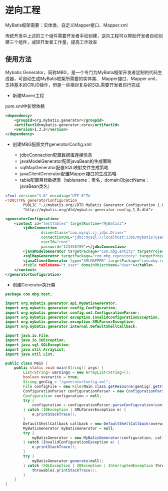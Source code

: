 # 逆向工程

MyBatis框架需要：实体类、自定义Mapper接口、Mapper.xml

传统开发中上述的三个组件需要开发者手动创建，逆向工程可以帮助开发者自动创建三个组件，减轻开发者工作量，提高工作效率

## 使用方法

Mybatis Generator，简称MBG，是一个专门为MyBatis框架开发者定制的代码生成器，可自动生成MyBatis框架所需要的实体类、
Mapper接口、Mapper.xml，支持基本的CRUD操作，但是一些相对复杂的SQL需要开发者自行完成

- 新建Maven工程

pom.xml中新增依赖

```xml
<dependency>
    <groupId>org.mybatis.generator</groupId>
    <artifactId>mybatis-generator-core</artifactId>
    <version>1.3.2</version>
</dependency>
```

- 创建MBG配置文件generatorConfig.xml

    - jdbcConnection配置数据库连接信息
    - javaModelGenerator配置javaBean的生成策略
    - sqlMapGenerator配置SQL映射文件生成策略
    - javaClientGenerator配置Mapper接口的生成策略
    - table配置目标数据表（tablename：表名，domainObjectName：javaBean类名）
    
```xml
<?xml version="1.0" encoding="UTF-8"?>
<!DOCTYPE generatorConfiguration
        PUBLIC "-//mybatis.org//DTD MyBatis Generator Configuration 1.0//EN"
        "http://mybatis.org/dtd/mybatis-generator-config_1_0.dtd">

<generatorConfiguration>
    <context id="testTables" targetRuntime="MyBatis3">
        <jdbcConnection
                driverClass="com.mysql.cj.jdbc.Driver"
                connectionURL="jdbc:mysql://localhost:3306/mybatis?useUnicode=true&amp;characterEncoding=UTF-8"
                userId="root"
                password="123456789"></jdbcConnection>
        <javaModelGenerator targetPackage="com.mbg.entity" targetProject="./src/main/java"></javaModelGenerator>
        <sqlMapGenerator targetPackage="com.mbg.repository" targetProject="./src/main/java"></sqlMapGenerator>
        <javaClientGenerator type="XMLMAPPER" targetPackage="com.mbg.repository" targetProject="./src/main/java"
        <table tableName="t_user" domainObjectName="User"></table>
    </context>
</generatorConfiguration>
```

- 创建Generator执行类

```java
package com.mbg.test;

import org.mybatis.generator.api.MyBatisGenerator;
import org.mybatis.generator.config.Configuration;
import org.mybatis.generator.config.xml.ConfigurationParser;
import org.mybatis.generator.exception.InvalidConfigurationException;
import org.mybatis.generator.exception.XMLParserException;
import org.mybatis.generator.internal.DefaultShellCallback;

import java.io.File;
import java.io.IOException;
import java.sql.SQLException;
import java.util.ArrayList;
import java.util.List;

public class Main {
    public static void main(String[] args) {
        List<String> warnings = new ArrayList<String>();
        boolean overwrite = true;
        String genCig = "/generatorConfig.xml";
        File configFile = new File(Main.class.getResource(genCig).getFile());
        ConfigurationParser configurationParser = new ConfigurationParser(warnings);
        Configuration configuration = null;
        try {
            configuration = configurationParser.parseConfiguration(configFile);
        } catch (IOException | XMLParserException e) {
            e.printStackTrace();
        }
        DefaultShellCallback callback = new DefaultShellCallback(overwrite);
        MyBatisGenerator myBatisGenerator = null;
        try {
            myBatisGenerator = new MyBatisGenerator(configuration, callback, warnings);
        } catch (InvalidConfigurationException e) {
            e.printStackTrace();
        }
        try {
            myBatisGenerator.generate(null);
        } catch (SQLException | IOException | InterruptedException throwables) {
            throwables.printStackTrace();
        }
    }
}
```
